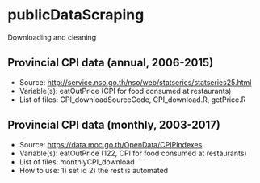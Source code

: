 # publicDataScraping
Downloading and cleaning

## Provincial CPI data (annual, 2006-2015)
- Source: http://service.nso.go.th/nso/web/statseries/statseries25.html
- Variable(s): eatOutPrice (CPI for food consumed at restaurants)
- List of files: CPI_downloadSourceCode, CPI_download.R, getPrice.R

## Provincial CPI data (monthly, 2003-2017)
- Source: https://data.moc.go.th/OpenData/CPIPIndexes
- Variable(s): eatOutPrice (122, CPI for food consumed at restaurants)
- List of files: monthlyCPI_download
- How to use: 1) set id 2) the rest is automated
